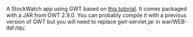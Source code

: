 A StockWatch app using GWT based on [this tutorial](http://www.gwtproject.org/doc/latest/tutorial/gettingstarted.html).
It comes packaged with a JAR from GWT 2.9.0. You can probably compile it with a previous version of GWT but you will need to replace gwt-servlet.jar in war/WEB-INF/lib/.
